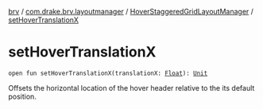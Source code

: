 [brv](../../index.md) / [com.drake.brv.layoutmanager](../index.md) / [HoverStaggeredGridLayoutManager](index.md) / [setHoverTranslationX](./set-hover-translation-x.md)

# setHoverTranslationX

`open fun setHoverTranslationX(translationX: `[`Float`](https://kotlinlang.org/api/latest/jvm/stdlib/kotlin/-float/index.html)`): `[`Unit`](https://kotlinlang.org/api/latest/jvm/stdlib/kotlin/-unit/index.html)

Offsets the horizontal location of the hover header relative to the its default position.

